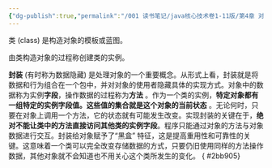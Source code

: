 ```yaml
---
{"dg-publish":true,"permalink":"/001 读书笔记/java核心技术卷1-11版/第4章 对象与类/4.1 面向对象程序设计概述/4.1.1 类/","created":"2024-05-06T15:45:10.648+08:00","updated":"2024-06-01T10:45:13.354+08:00"}
---
```


类 (class) 是构造对象的模板或蓝图。

由类构造对象的过程称创建类的实例。

**封装** (有时称为数据隐藏) 是处理对象的一个重要概念。从形式上看，封装就是将数据和行为组合在一个包中，并对对象的使用者隐藏具体的实现方式。对象中的数据称为实例**字段**，操作数据的过程称为**方法** 。作为一个类的实例，**特定对象都有一组特定的实例字段值。这些值的集合就是这个对象的当前状态** 。无论何时，只要在对象上调用一个方法，它的状态就有可能发生改变。实现封装的关键在于，**绝对不能让类中的方法直接访问其他类的实例字段**。程序只能通过对象的方法与对象数据进行交互。封装给对象赋予了“黑盒” 特征，这是提高重用性和可靠性的关键。这意味着一个类可以完全改变存储数据的方式，只要仍旧使用同样的方法操作数据，其他对象就不会知道也不用关心这个类所发生的变化。
{ #2bb905}
